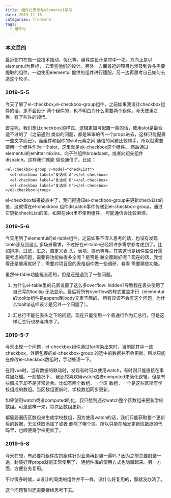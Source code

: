 ```yaml
---
title: 组件化思考与elementui学习
date: 2019-11-18
categories: frontend
tags:
  - 组件化
---
```

  
### 本文目的

最近部门在做一些技术推动，优化等。组件库设计是其中一项。方向上是以elementui为目标，
去借鉴他们的设计。另外一方面最近的项目也涉及到许多需要提取的组件，一边使用elementui
提供的组件进行适配，另一边再思考自己如何去造这个轮子。

### 2019-5-5

今天了解了el-checkbox,el-checkbox-group组件。之前如果我设计checkbox组件的话，是不会设计
两个组件的，也不明白为什么需要两个组件。今天使用之后，有了些许的领悟。

首先呢，我们想让checkbox的样式，逻辑更加可配置一些的话，使用slot是最合适不过的了（之前遇到
类似的问题，都是笨笨的传一个props进去，这样只能配置一些文字而已）。而组件和组件的slot元素之间
通信的问题比较棘手，所以就需要使用一个组件作为一个slot，这里就是ek-checkbox这个组件。
然后通过elementui的emitter mixins，向子孙组件broadcast，或者向祖先组件dispatch。这样我们就能
愉快通信了。比如：
```
<el-checkbox-group v-model="checkList">
  <el-checkbox label="复选框 A"></el-checkbox>
  <el-checkbox label="复选框 B"></el-checkbox>
  <el-checkbox label="复选框 C"></el-checkbox>
</el-checkbox-group>
```
el-checkbox如果被点中了，我们得通知el-checkbox-group来更新checkList的值，这就得在el-checkbox
组件dispatch事件传递到el-checkbox-group，通过它更新checkList的值。如果在slot里不使用组件，
可能通信会比较麻烦。

### 2019-5-6

今天用到了elementui的el-table组件。之前如果不深入思考的话，也没有发现table涉及到这么
多场景需求，不过好在el-table已经将许多需求都考虑到了。比如排序，过滤，汇总，自定义表
头，表项，提示等等。其实这也是组件库设计需要考虑的问题，需要将功能做得多全呢？是否是
越全面越好呢？现在的话，我觉得还是够用就好了，需要对项目里的表格组件做一些调研，看看
需要哪些功能。

虽然el-table功能挺全面的，但是还是遇到了一些问题。

1. 为什么el-table里的元素设置了这么多overflow: hidden?导致我在表头使用了自己写的tooltip
无法显示。最后将所有overflow的样式覆盖才行（elementui的tooltip组件是append到body元素下面的，
所有应该不会有这个问题，为什么tooltip这样设计是另外一个问题了）。

2. 汇总行不能在表头之下的问题。现在只能使用一个普通行作为汇总行，但是这样汇总行也参与排序了。

### 2019-5-7

今天出现一个问题，el-checkbox组件通过for渲染出来时，当删除其中一些checkbox，外层包裹的el-checkbox-group
的选中的数据并不会更新。所以只能在修改el-checkbox数组时，手动处理一下。

在用vue时，当有数据的联动时，发现有时可以使用watch，有时则只能直接在事件里处理。一般情况下，
我比较喜欢用watch或者computed来简化逻辑。但是有些情况下却不是非常适合。比如有两个数组，一个区
数组，一个是这些区所有学校组成的数组。当区数组更新时，学校数组同步更新。

如果使用watch或者computed的化，我只想到通过watch整个区数组来更新学校数组。可是这样一来，每次区数组更新，

都需要遍历区数组来生成学校数组，因为使用watch的话，我们只能获取整个更新后的数据，无法获取添加了或者
删除了哪个区。所以只能在触发更新区数据的代码里，也顺便将学校更新了。

### 2019-5-8

今天在想，有必要将组件库的组件针对业务再封装一遍吗？因为之前总要封装一遍，封装好传props就能正常使用了，
连组件库的使用方式也隐藏起来。另一方面，方便业务复用。

不过很多时候，ui设计的同类的组件并不一样，没什么好复用的，那就没办法了。

这个问题暂时还需要继续思考下去。
